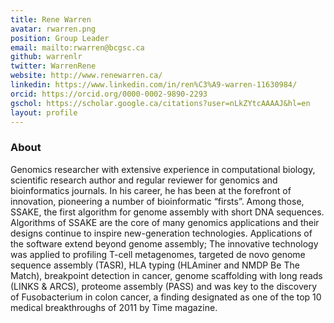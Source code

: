 ```yaml
---
title: Rene Warren
avatar: rwarren.png
position: Group Leader
email: mailto:rwarren@bcgsc.ca
github: warrenlr
twitter: WarrenRene
website: http://www.renewarren.ca/
linkedin: https://www.linkedin.com/in/ren%C3%A9-warren-11630984/
orcid: https://orcid.org/0000-0002-9890-2293
gschol: https://scholar.google.ca/citations?user=nLkZYtcAAAAJ&hl=en
layout: profile
---
```


### About

Genomics researcher with extensive experience in computational biology, scientific research author and regular reviewer for genomics and bioinformatics journals. In his career, he has been at the forefront of innovation, pioneering a number of bioinformatic “firsts”. Among those, SSAKE, the first algorithm for genome assembly with short DNA sequences. Algorithms of SSAKE are the core of many genomics applications and their designs continue to inspire new-generation technologies. Applications of the software extend beyond genome assembly; The innovative technology was applied to profiling T-cell metagenomes, targeted de novo genome sequence assembly (TASR), HLA typing (HLAminer and NMDP Be The Match), breakpoint  detection in cancer, genome scaffolding with long reads (LINKS & ARCS), proteome assembly (PASS) and was key to the discovery of Fusobacterium in colon cancer, a finding designated as one of the top 10 medical breakthroughs of 2011 by Time magazine.

